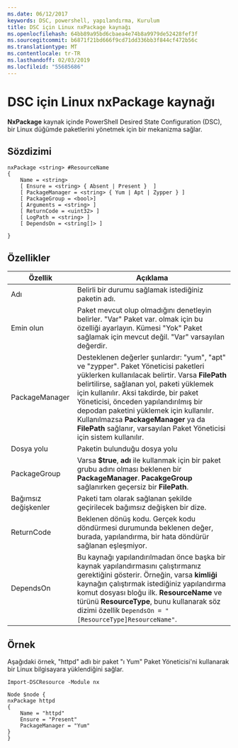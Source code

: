 ```yaml
---
ms.date: 06/12/2017
keywords: DSC, powershell, yapılandırma, Kurulum
title: DSC için Linux nxPackage kaynağı
ms.openlocfilehash: 64bb89a95bd6cbaea4e74b8a9979de52428fef3f
ms.sourcegitcommit: b6871f21bd666f9cd71dd336bb3f844cf472b56c
ms.translationtype: MT
ms.contentlocale: tr-TR
ms.lasthandoff: 02/03/2019
ms.locfileid: "55685686"
---
```

# <a name="dsc-for-linux-nxpackage-resource"></a>DSC için Linux nxPackage kaynağı

**NxPackage** kaynak içinde PowerShell Desired State Configuration (DSC), bir Linux düğümde paketlerini yönetmek için bir mekanizma sağlar.

## <a name="syntax"></a>Sözdizimi

```
nxPackage <string> #ResourceName
{
    Name = <string>
    [ Ensure = <string> { Absent | Present }  ]
    [ PackageManager = <string> { Yum | Apt | Zypper } ]
    [ PackageGroup = <bool>]
    [ Arguments = <string> ]
    [ ReturnCode = <uint32> ]
    [ LogPath = <string> ]
    [ DependsOn = <string[]> ]

}
```

## <a name="properties"></a>Özellikler

|  Özellik |  Açıklama |
|---|---|
| Adı| Belirli bir durumu sağlamak istediğiniz paketin adı.|
| Emin olun| Paket mevcut olup olmadığını denetleyin belirler. "Var" Paket var. olmak için bu özelliği ayarlayın. Kümesi "Yok" Paket sağlamak için mevcut değil. "Var" varsayılan değerdir.|
| PackageManager| Desteklenen değerler şunlardır: "yum", "apt" ve "zypper". Paket Yöneticisi paketleri yüklerken kullanılacak belirtir. Varsa **FilePath** belirtilirse, sağlanan yol, paketi yüklemek için kullanılır. Aksi takdirde, bir paket Yöneticisi, önceden yapılandırılmış bir depodan paketini yüklemek için kullanılır. Kullanılmazsa **PackageManager** ya da **FilePath** sağlanır, varsayılan Paket Yöneticisi için sistem kullanılır.|
| Dosya yolu| Paketin bulunduğu dosya yolu|
| PackageGroup| Varsa **$true**, **adı** ile kullanmak için bir paket grubu adını olması beklenen bir **PackageManager**. **PacakgeGroup** sağlanırken geçersiz bir **FilePath**.|
| Bağımsız değişkenler| Paketi tam olarak sağlanan şekilde geçirilecek bağımsız değişken bir dize.|
| ReturnCode| Beklenen dönüş kodu. Gerçek kodu döndürmesi durumunda beklenen değer, burada, yapılandırma, bir hata döndürür sağlanan eşleşmiyor.|
| DependsOn | Bu kaynağı yapılandırılmadan önce başka bir kaynak yapılandırmasını çalıştırmanız gerektiğini gösterir. Örneğin, varsa **kimliği** kaynağın çalıştırmak istediğiniz yapılandırma komut dosyası bloğu ilk. **ResourceName** ve türünü **ResourceType**, bunu kullanarak söz dizimi özellik `DependsOn = "[ResourceType]ResourceName"`.|

## <a name="example"></a>Örnek

Aşağıdaki örnek, "httpd" adlı bir paket "ı Yum" Paket Yöneticisi'ni kullanarak bir Linux bilgisayara yüklendiğini sağlar.

```
Import-DSCResource -Module nx

Node $node {
nxPackage httpd
{
    Name = "httpd"
    Ensure = "Present"
    PackageManager = "Yum"
}
}
```